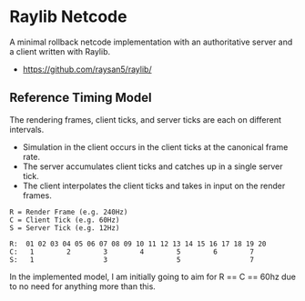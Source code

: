 # Raylib Netcode

A minimal rollback netcode implementation with an authoritative server and a client written with Raylib.  

- https://github.com/raysan5/raylib/

## Reference Timing Model

The rendering frames, client ticks, and server ticks are each on different intervals.  

- Simulation in the client occurs in the client ticks at the canonical frame rate.  
- The server accumulates client ticks and catches up in a single server tick.  
- The client interpolates the client ticks and takes in input on the render frames.  

```text
R = Render Frame (e.g. 240Hz)
C = Client Tick (e.g. 60Hz)
S = Server Tick (e.g. 12Hz)

R:  01 02 03 04 05 06 07 08 09 10 11 12 13 14 15 16 17 18 19 20
C:   1        2        3        4        5        6        7
S:   1                 3                 5                 7
```

In the implemented model, I am initially going to aim for R == C == 60hz due to no need for anything more than this.  
